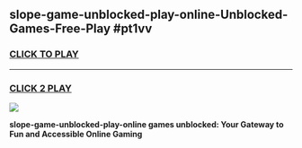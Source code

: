 
## slope-game-unblocked-play-online-Unblocked-Games-Free-Play #pt1vv
<h3>
<a href="https://us.freeplayer.one?title=slope-game-unblocked-play-online&ref=9M">CLICK TO PLAY</a></h3>
<hr>

<h3>
<a href="https://us.freeplayer.one?title=slope-game-unblocked-play-online&ref=9M">CLICK 2 PLAY</a>
  
</h3>

<a href="https://us.freeplayer.one?title=slope-game-unblocked-play-online&ref=9M"><img src="https://clearcache.store/games.png"></a>


**slope-game-unblocked-play-online games unblocked: Your Gateway to Fun and Accessible Online Gaming**
